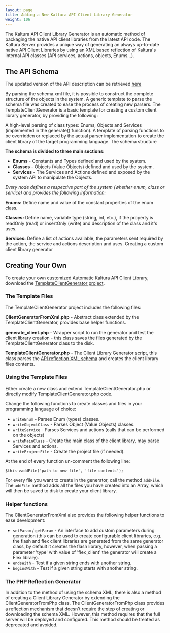 ```yaml
---
layout: page
title: Adding a New Kaltura API Client Library Generator
weight: 106
---
```


The Kaltura API Client Library Generator is an automatic method of packaging the native API client libraries from the latest API code. The Kaltura Server provides a unique way of generating an always up-to-date native API Client Libraries by using an XML based reflection of Kaltura's internal API classes (API services, actions, objects, Enums...).

## The API Schema

The updated version of the API description can be retrieved [here](http://www.kaltura.com/api_v3/api_schema.php)

By parsing the schema.xml file,  it is possible to construct the complete structure of the objects in the system. A generic template to parse the schema file was created to ease the process of creating new parsers. The TemplateClientGenerator is a basic template for creating a custom client library generator, by providing the following:

A high-level parsing of class types: Enums, Objects and Services (implemented in the generate() function).
A template of parsing functions to be overridden or replaced by the actual parser implementation to create the client library of the target programming language.
The schema structure

**The schema is divided to three main sections:**

- **Enums** - Constants and Types defined and used by the system.
- **Classes** - Objects (Value Objects) defined and used by the system.
- **Services** - The Services and Actions defined and exposed by the system API to manipulate the Objects.

*Every node defines a respective part of the system (whether enum, class or service) and provides the following information:*

**Enums:** Define name and value of the constant properties of the enum class.

**Classes:** Define name, variable type (string, int, etc.), if the property is readOnly (read) or insertOnly (write) and description of the class and it's uses.

**Services:** Define a list of actions available, the parameters sent required by the action, the service and actions description and uses.
Creating a custom client library generator

## Creating Your Own

To create your own customized Automatic Kaltura API Client Library, download the [TemplateClientGenerator project](http://knowledge.kaltura.com/sites/default/files/dl_resources/client-library-generator-template.zip).

### The Template Files

The TemplateClientGenerator project includes the following files:

**ClientGeneratorFromXml.php** - Abstract class extended by the TemplateClientGenerator, provides base helper functions.

**generate_client.php** - Wrapper script to run the generator and test the client library creation - this class saves the files generated by the TemplateClientGenerator class to the disk.

**TemplateClientGenerator.php** - The Client Library Generator script, this class parses the [API reflection XML schema](http://www.kaltura.com/api_v3/api_schema.php) and creates the client library files contents.

### Using the Template Files

Either create a new class and extend TemplateClientGenerator.php or directly modify TemplateClientGenerator.php code.

Change the following functions to create classes and files in your programming language of choice:

- `writeEnum` - Parses Enum (types) classes.
- `writeObjectClass` - Parses Object (Value Objects) classes.
- `writeService` - Parses Services and actions (calls that can be performed on the objects)
- `writeMainClass` - Create the main class of the client library, may parse Services and actions.
- `writeProjectFile` - Create the project file (if needed).

At the end of every function un-comment the following line:

```$this->addFile('path to new file', 'file contents');```

For every file you want to create in the generator,  call the method `addFile`. The `addFile` method adds all the files you have created into an Array, which will then be saved to disk to create your client library.

### Helper functions

The ClientGeneratorFromXml also provides the following helper functions to ease development:

- `setParam` / `getParam` - An interface to add custom parameters during generation (this can be used to create configurable client libraries, e.g. the flash and flex client libraries are generated from the same generator class, by default it creates the flash library, however, when passing a parameter 'type' with value of 'flex_client' the generator will create a Flex library).
- `endsWith` - Test if a given string ends with another string.
- `beginsWith` - Test if a given string starts with another string.

### The PHP Reflection Generator

In addition to the method of using the schema XML, there is also a method of creating a Client Library Generator by extending the ClientGeneratorFromPhp class. The ClientGeneratorFromPhp class provides a reflection mechanism that doesn't require the step of creating or downloading the schema XML. However, this method requires that the full server will be deployed and configured. This method should be treated as deprecated and avoided.
